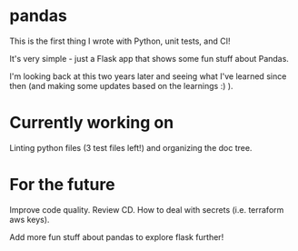 # pandas
This is the first thing I wrote with Python, unit tests, and CI!

It's very simple - just a Flask app that shows some fun stuff about Pandas.

I'm looking back at this two years later and seeing what I've learned since then (and making some updates based on the learnings :) ).


# Currently working on
Linting python files (3 test files left!) and organizing the doc tree.

# For the future
Improve code quality.
Review CD.
How to deal with secrets (i.e. terraform aws keys).

Add more fun stuff about pandas to explore flask further!
